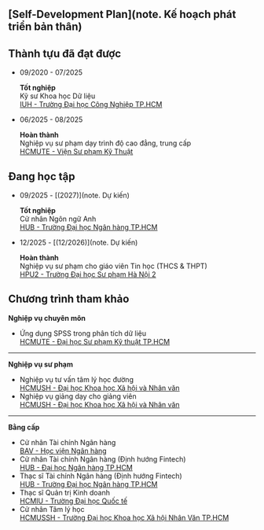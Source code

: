 ## [Self-Development Plan](note. Kế hoạch phát triển bản thân)

## Thành tựu đã đạt được

- 09/2020 - 07/2025 

    **Tốt nghiệp**  
    Kỹ sư Khoa học Dữ liệu  
    [IUH - Trường Đại học Công Nghiệp TP.HCM](https://fit.iuh.edu.vn/news.html@detail@188@3266@Nganh-Khoa-hoc-du-lieu)

- 06/2025 - 08/2025

    **Hoàn thành**  
    Nghiệp vụ sư phạm dạy trình độ cao đẳng, trung cấp  
    [HCMUTE - Viện Sư phạm Kỹ Thuật](https://ite.hcmute.edu.vn/TopicId/23d2ea12-d7cd-4ced-a778-42ea88c2a6b5/boi-duong-nghiep-vu-su-pham)

## Đang học tập

- 09/2025 - [(2027)](note. Dự kiến)

    **Tốt nghiệp**  
    Cử nhân Ngôn ngữ Anh  
    [HUB - Trường Đại học Ngân hàng TP.HCM](https://dtc.hub.edu.vn/chuong-trinh-ngon-ngu-anh/)

- 12/2025 - [(12/2026)](note. Dự kiến)

    **Hoàn thành**  
    Nghiệp vụ sư phạm cho giáo viên Tin học (THCS & THPT)  
    [HPU2 - Trường Đại học Sư phạm Hà Nội 2](https://www.hpu2.edu.vn/)

## Chương trình tham khảo

**Nghiệp vụ chuyên môn**

- Ứng dụng SPSS trong phân tích dữ liệu  
[HCMUTE - Đại học Sư phạm Kỹ thuật TP.HCM](https://daotaotuxa.hcmute.edu.vn/ArticleId/b94cf943-2082-4280-9816-7d764878c8a2/khoa-dao-tao-ung-dung-spss-trong-phan-tich-du-lieu)

---

**Nghiệp vụ sư phạm**

- Nghiệp vụ tư vấn tâm lý học đường  
[HCMUSH - Đại học Khoa học Xã hội và Nhân văn](https://daotaonhanluc.hcmussh.edu.vn/danh-muc-khoa-hoc/tam-ly-hoc-duong/)
- Nghiệp vụ giảng dạy cho giảng viên  
[HCMUSH - Đại học Khoa học Xã hội và Nhân văn](https://daotaonganhan.hcmussh.edu.vn/khoa-giao-duc/)

---

**Bằng cấp**

- Cử nhân Tài chính Ngân hàng  
[BAV - Học viện Ngân hàng](https://hvnh.edu.vn/hvnh/vi/thong-tin-tuyen-sinh)
- Cử nhân Tài chính Ngân hàng (Định hướng Fintech)  
[HUB - Đại học Ngân hàng TP.HCM]()
- Thạc sĩ Tài chính Ngân hàng (Định hướng Fintech)  
[HUB - Trường Đại học Ngân hàng TP.HCM](https://tuyensinh.hub.edu.vn/he-dao-tao/thac-si-72.html)
- Thạc sĩ Quản trị Kinh doanh  
[HCMIU - Trường Đại học Quốc tế](https://tuyensinh.hcmiu.edu.vn/chuong-trinh/thac-si-quan-tri-kinh-doanh/)  
- Cử nhân Tâm lý học  
[HCMUSSH - Trường Đại học Khoa học Xã hội Nhân Văn TP.HCM](https://hcmussh.edu.vn/tamlyhoc/daotao)